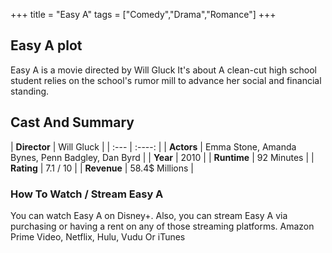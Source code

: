 +++
title = "Easy A"
tags = ["Comedy","Drama","Romance"]
+++
## Easy A plot
Easy A is a movie directed by Will Gluck It's about A clean-cut high school student relies on the school's rumor mill to advance her social and financial standing.
## Cast And Summary
| **Director**      | Will Gluck |
    | :---        |    :----:   |
    |  **Actors** | Emma Stone, Amanda Bynes, Penn Badgley, Dan Byrd |
    | **Year**   | 2010    |
    |  **Runtime** | 92 Minutes |
    |  **Rating** | 7.1 / 10 | 
    |  **Revenue** | 58.4$ Millions |
### How To Watch / Stream Easy A
You can watch Easy A on Disney+.
Also, you can stream Easy A via purchasing or having a rent on any of those streaming platforms.
Amazon Prime Video, Netflix, Hulu, Vudu Or iTunes